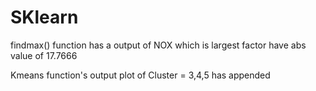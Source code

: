 # SKlearn

findmax() function has a output of NOX which is largest factor have abs value of 17.7666

Kmeans function's output plot of Cluster = 3,4,5 has appended
